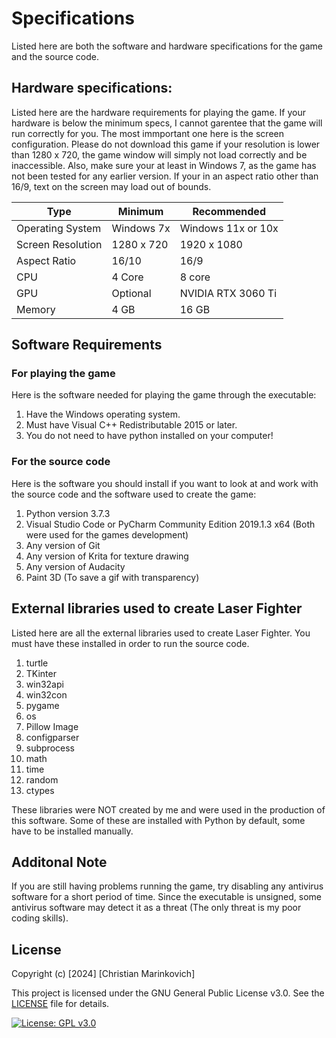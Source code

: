 # Specifications

Listed here are both the software and hardware specifications for the game and the source code. 

## Hardware specifications:

Listed here are the hardware requirements for playing the game. If your hardware is below the minimum specs, I cannot garentee that the game will run correctly for you. The most immportant one here is the screen configuration. Please do not download this game if your resolution is lower than 1280 x 720, the game window will simply not load correctly and be inaccessible. Also, make sure your at least in Windows 7, as the game has not been tested for any earlier version. If your in an aspect ratio other than 16/9, text on the screen may load out of bounds.

|  Type             | Minimum    |   Recommended      |
|-------------------|------------|--------------------|
| Operating System  | Windows 7x | Windows 11x or 10x |
| Screen Resolution | 1280 x 720 | 1920 x 1080        |
| Aspect Ratio      | 16/10      | 16/9               |
| CPU               | 4 Core     | 8 core             |
| GPU               | Optional   | NVIDIA RTX 3060 Ti |
| Memory            | 4 GB       | 16 GB              |

## Software Requirements

### For playing the game

Here is the software needed for playing the game through the executable:

1. Have the Windows operating system.
2. Must have Visual C++ Redistributable 2015 or later.
3. You do not need to have python installed on your computer! 

### For the source code

Here is the software you should install if you want to look at and work with the source code and the software used to create the game:

1. Python version 3.7.3
2. Visual Studio Code or PyCharm Community Edition 2019.1.3 x64 (Both were used for the games development)
3. Any version of Git
4. Any version of Krita for texture drawing
5. Any version of Audacity
6. Paint 3D (To save a gif with transparency)

## External libraries used to create Laser Fighter

Listed here are all the external libraries used to create Laser Fighter. You must have these installed in order to run the source code.

1. turtle
2. TKinter
3. win32api
4. win32con 
5. pygame
6. os
7. Pillow Image
8. configparser
9. subprocess
10. math
11. time
12. random
13. ctypes

These libraries were NOT created by me and were used in the production of this software. Some of these are installed with Python by default, some have to be installed manually.

## Additonal Note

If you are still having problems running the game, try disabling any antivirus software for a short period of time. Since the executable is unsigned, some antivirus software may detect it as a threat (The only threat is my poor coding skills).

## License

Copyright (c) [2024] [Christian Marinkovich]

This project is licensed under the GNU General Public License v3.0. See the [LICENSE](./LICENSE) file for details.

[![License: GPL v3.0](https://img.shields.io/badge/License-GPL%20v3.0-blue.svg)](https://www.gnu.org/licenses/gpl-3.0)